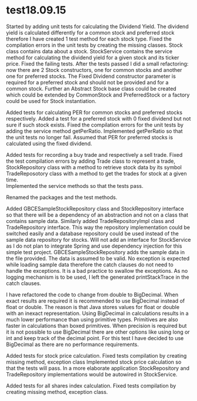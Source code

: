 # test18.09.15

Started by adding unit tests for calculating the Dividend Yield.
The dividend yield is calculated differently for a common stock and preferred stock therefore I have created 1 test method for each stock type.
Fixed the compilation errors in the unit tests by creating the missing classes.
Stock class contains data about a stock. 
StockService contains the service method for calculating the dividend yield for a given stock and its ticker price. 
Fixed the failing tests.
After the tests passed I did a small refactoring: now there are 2 Stock constructors, one for common stocks and another one for preferred stocks.
The Fixed Dividend constructor parameter is required for a preferred stock and should not be provided and for a common stock.
Further an Abstract Stock base class could be created which could be extended by CommonStock and PreferredStock or a factory could be used for Stock instantiation.

Added tests for calculating PER for common stocks and preferred stocks respectively. Added a test for a preferred stock with 0 fixed dividend but not sure if such stock exists.
Fixed the compilation errors for the unit tests by adding the service method getPerRatio.
Implemented getPerRatio so that the unit tests no longer fail. Assumed that PER for preferred stocks is calculated using the fixed dividend.

Added tests for recording a buy trade and respectively a sell trade. 
Fixed the test compilation errors by adding 
				Trade class to represent a trade, 
				StockRepository class with a method to retrieve stock data by its symbol
				TradeReposotory class with a method to get the trades for stock at a given time.				
Implemented the service methods so that the tests pass.

Renamed the packages and the test methods.

Added GBCESampleStockRepository class and StockRepository interface so that there will be a dependency of an abstraction and not on a class that contains sample data.
Similarly added TradeRepositoryImpl class and TradeRepository interface. 
This way the repository implementation could be switched easily and a database repository could be used instead of the sample data repository for stocks.
Will not add an interface for StockService as I do not plan to integrate Spring and use dependency injection for this simple test project.
GBCESampleStockRepository adds the sample data in the file provided. The data is assumed to be valid. No exception is expected while loading sample data therefore the catch clauses do not need to handle the exceptions. 
It is a bad practice to swallow the exceptions. As no logging mechanism is to be used, I left the generated printStackTrace in the catch clauses.  

I have refactored the code to change from double to BigDecimal. When exact results are required it is recommended to use BigDecimal instead of float or double. 
The reason is that Java stores values for float or double with an inexact representation.
Using BigDecimal in calculations results in a much lower performance than using primitive types. Primitives are also faster in calculations than boxed primitives. 
When precision is required but it is not possible to use BigDecimal there are other options like using long or int and keep track of the decimal point.
For this test I have decided to use BigDecimal as there are no performance requirements.

Added tests for stock price calculation.
Fixed tests compilation by creating missing method, exception class
Implemented stock price calculation so that the tests will pass.
In a more elaborate application StockRepository and TradeRepository implementations would be autowired in StockService.


Added tests for all shares index calculation.
Fixed tests compilation by creating missing method, exception class.













	

			

